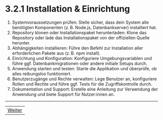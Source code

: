 # 3.2.1 Installation & Einrichtung

1. Systemvoraussetzungen prüfen: Stelle sicher, dass dein System alle benötigten Komponenten (z. B. Node.js, Datenbankserver) installiert hat.
2. Repository klonen oder Installationspaket herunterladen: Klone das Repository oder lade das Installationspaket von der offiziellen Quelle herunter.
3. Abhängigkeiten installieren: Führe den Befehl zur Installation aller erforderlichen Pakete aus (z. B. npm install).
4. Einrichtung und Konfiguration: Konfiguriere Umgebungsvariablen und führe ggf. Datenbankmigrationen oder andere initiale Setups durch.
5. Anwendung starten und testen: Starte die Applikation und überprüfe, ob alles reibungslos funktioniert.
6. Benutzerzugänge und Rechte verwalten: Lege Benutzer an, konfiguriere Rollen und Rechte und führe ggf. Tests für die Zugriffskontrolle durch.
7. Dokumentation und Support: Erstelle eine Anleitung zur Verwendung der Anwendung und biete Support für Nutzer:innen an.

---

| |
| --- |
| [Weiter](/docs/3/2/2/README.md) |
